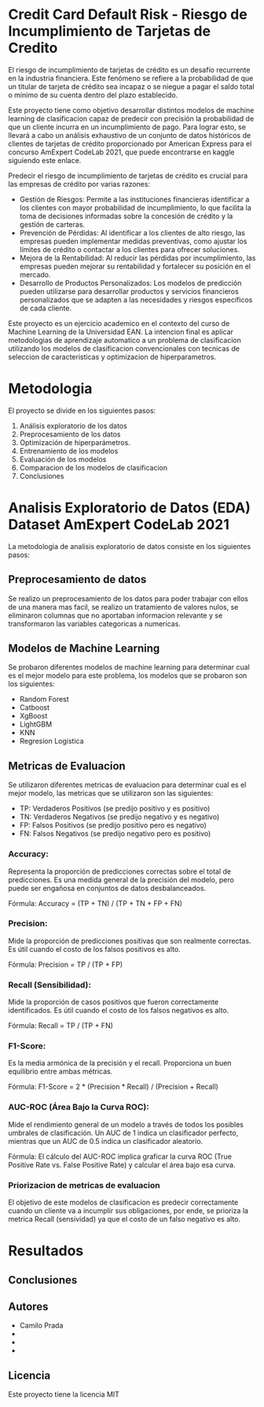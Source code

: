 # Credit Card Default Risk - Riesgo de Incumplimiento de Tarjetas de Credito

El riesgo de incumplimiento de tarjetas de crédito es un desafío recurrente en la industria financiera. Este fenómeno se refiere a la probabilidad de que un titular de tarjeta de crédito sea incapaz o se niegue a pagar el saldo total o mínimo de su cuenta dentro del plazo establecido.

Este proyecto tiene como objetivo desarrollar distintos modelos de machine learning de clasificacion capaz de predecir con precisión la probabilidad de que un cliente incurra en un incumplimiento de pago. Para lograr esto, se llevará a cabo un análisis exhaustivo de un conjunto de datos históricos de clientes de tarjetas de crédito proporcionado por American Express para el concurso AmExpert CodeLab 2021, que puede encontrarse en kaggle siguiendo este enlace.

Predecir el riesgo de incumplimiento de tarjetas de crédito es crucial para las empresas de crédito por varias razones:

* Gestión de Riesgos: Permite a las instituciones financieras identificar a los clientes con mayor probabilidad de incumplimiento, lo que facilita la toma de decisiones informadas sobre la concesión de crédito y la gestión de carteras.
* Prevención de Pérdidas: Al identificar a los clientes de alto riesgo, las empresas pueden implementar medidas preventivas, como ajustar los límites de crédito o contactar a los clientes para ofrecer soluciones.
* Mejora de la Rentabilidad: Al reducir las pérdidas por incumplimiento, las empresas pueden mejorar su rentabilidad y fortalecer su posición en el mercado.
* Desarrollo de Productos Personalizados: Los modelos de predicción pueden utilizarse para desarrollar productos y servicios financieros personalizados que se adapten a las necesidades y riesgos específicos de cada cliente.

Este proyecto es un ejercicio academico en el contexto del curso de Machine Learning de la Universidad EAN. La intencion final es aplicar metodologias de aprendizaje automatico a un problema de clasificacion utilizando los modelos de clasificacion convencionales con tecnicas de seleccion de caracteristicas y optimizacion de hiperparametros.

# Metodologia

El proyecto se divide en los siguientes pasos:

1. Análisis exploratorio de los datos
2. Preprocesamiento de los datos
3. Optimización de hiperparámetros.
4. Entrenamiento de los modelos
5. Evaluación de los modelos
5. Comparacion de los modelos de clasificacion
9. Conclusiones

# Analisis Exploratorio de Datos (EDA) Dataset AmExpert CodeLab 2021

La metodologia de analisis exploratorio de datos consiste en los siguientes pasos:




## Preprocesamiento de datos

Se realizo un preprocesamiento de los datos para poder trabajar con ellos de una manera mas facil, se realizo un tratamiento de valores nulos, se eliminaron columnas que no aportaban informacion relevante y se transformaron las variables categoricas a numericas.

## Modelos de Machine Learning

Se probaron diferentes modelos de machine learning para determinar cual es el mejor modelo para este problema, los modelos que se probaron son los siguientes:

- Random Forest
- Catboost
- XgBoost
- LightGBM
- KNN
- Regresion Logistica

## Metricas de Evaluacion

Se utilizaron diferentes metricas de evaluacion para determinar cual es el mejor modelo, las metricas que se utilizaron son las siguientes:

- TP: Verdaderos Positivos (se predijo positivo y es positivo)
- TN: Verdaderos Negativos (se predijo negativo y es negativo)
- FP: Falsos Positivos (se predijo positivo pero es negativo)
- FN: Falsos Negativos (se predijo negativo pero es positivo)

###  Accuracy:

Representa la proporción de predicciones correctas sobre el total de predicciones. Es una medida general de la precisión del modelo, pero puede ser engañosa en conjuntos de datos desbalanceados.

Fórmula:
Accuracy = (TP + TN) / (TP + TN + FP + FN)

### Precision:

Mide la proporción de predicciones positivas que son realmente correctas. Es útil cuando el costo de los falsos positivos es alto.

Fórmula:
Precision = TP / (TP + FP)

### Recall (Sensibilidad):

Mide la proporción de casos positivos que fueron correctamente identificados. Es útil cuando el costo de los falsos negativos es alto.

Fórmula:
Recall = TP / (TP + FN)

### F1-Score:

Es la media armónica de la precisión y el recall. Proporciona un buen equilibrio entre ambas métricas.

Fórmula:
F1-Score = 2 * (Precision * Recall) / (Precision + Recall)

### AUC-ROC (Área Bajo la Curva ROC):

Mide el rendimiento general de un modelo a través de todos los posibles umbrales de clasificación. Un AUC de 1 indica un clasificador perfecto, mientras que un AUC de 0.5 indica un clasificador aleatorio.

Fórmula:
El cálculo del AUC-ROC implica graficar la curva ROC (True Positive Rate vs. False Positive Rate) y calcular el área bajo esa curva.

### Priorizacion de metricas de evaluacion

El objetivo de este modelos de clasificacion es predecir correctamente cuando un cliente va a incumplir sus obligaciones, por ende, se prioriza la metrica Recall (sensividad) ya que el costo de un falso negativo es alto. 

# Resultados


## Conclusiones

## Autores

- Camilo Prada
- 
-
-

## Licencia

Este proyecto tiene la licencia MIT
